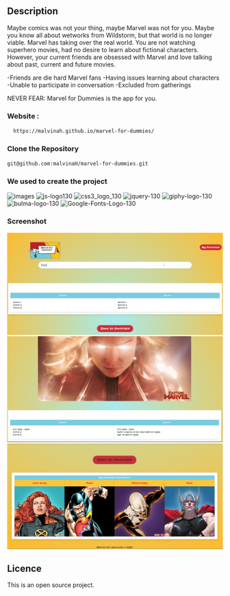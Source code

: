 ## Description

Maybe comics was not your thing, maybe Marvel was not for you. Maybe you know all about wetworks from Wildstorm, but that world is no longer viable. Marvel has taking over the real world. You are not watching superhero movies, had no desire to learn about fictional characters. However, your current friends are obsessed with Marvel and love talking about past, current and future movies.

-Friends are die hard Marvel fans
-Having issues learning about characters
-Unable to participate in conversation
-Excluded from gatherings

NEVER FEAR: Marvel for Dummies is the app for you. 
### Website :
 ```sh
   https://malvinah.github.io/marvel-for-dummies/
   ```
### Clone the Repository
```sh
git@github.com:malvinaH/marvel-for-dummies.git
```
### We used to create the project
![images](https://user-images.githubusercontent.com/50510/196054897-228fda24-159a-45c6-a556-40ec0af8b09f.png)
![js-logo130](https://user-images.githubusercontent.com/50510/196054904-ded4002c-20ae-4701-a27e-cbbf1ef2d89d.jpg)
![css3_logo_130](https://user-images.githubusercontent.com/50510/196054910-8419a1cb-e5e1-4f5b-a527-dd877b302495.png)
![jquery-130](https://user-images.githubusercontent.com/50510/196054921-cd819231-d657-472f-b3b8-9721d8420420.png)
![giphy-logo-130](https://user-images.githubusercontent.com/50510/196054925-08141051-91b2-4a84-a569-7f27a7077970.png)
![bulma-logo-130](https://user-images.githubusercontent.com/50510/196054931-1b95f368-d6e8-4986-9643-b11fb977d501.png)
![Google-Fonts-Logo-130](https://user-images.githubusercontent.com/50510/196054964-963fde84-e2ef-43f9-b3e1-6117bfa8612d.png)

### Screenshot

![Before interaction](./assets/images/MFD-screenshot1.png?raw=true "Marvel for Dummies 1")
![Affter searching information](./assets/images/MFD-screenshot2.png?raw=true "Malrvel for Dummies 2")
![Saved search data](./assets/images/MFD-screenshot3.png?raw=true "Marvel for Dummies 3")

## Licence

This is an open source project.
